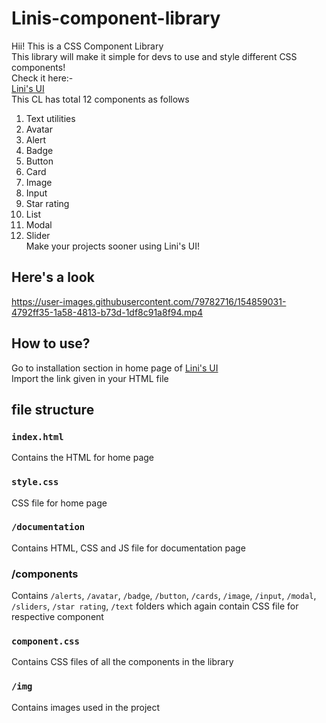 # Linis-component-library  
Hii! This is a CSS Component Library  
This library will make it simple for devs to use and style different CSS components!  
Check it here:-  
[Lini's UI](https://liniui.netlify.app/)  
This CL has total 12 components as follows  
1) Text utilities  
2) Avatar  
3) Alert  
4) Badge  
5) Button  
6) Card  
7) Image  
8) Input  
9) Star rating  
10) List  
11) Modal  
12) Slider  
Make your projects sooner using Lini's UI!  

## Here's a look  
https://user-images.githubusercontent.com/79782716/154859031-4792ff35-1a58-4813-b73d-1df8c91a8f94.mp4  

## How to use?  
Go to installation section in home page of [Lini's UI](https://liniui.netlify.app/)  
Import the link given in your HTML file  

## file structure  

### `index.html`  
Contains the HTML for home page  
### `style.css`  
CSS file for home page  
### `/documentation`  
Contains HTML, CSS and JS file for documentation page  
### /components  
Contains `/alerts`, `/avatar`, `/badge`, `/button`, `/cards`, `/image`, `/input`, `/modal`, `/sliders`, `/star rating`, `/text` folders which again contain CSS file for respective component  
### `component.css`  
Contains CSS files of all the components in the library  
### `/img`  
Contains images used in the project  
